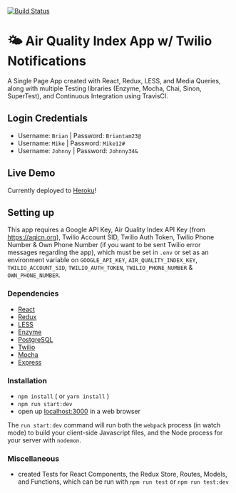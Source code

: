 [![Build Status](https://travis-ci.org/briantam23/twilio-aqi-alert-app.svg?branch=master)](https://travis-ci.org/briantam23/twilio-aqi-alert-app)

# 🌤 Air Quality Index App w/ Twilio Notifications

A Single Page App created with React, Redux, LESS, and Media Queries, along with multiple Testing libraries (Enzyme, Mocha, Chai, Sinon, SuperTest), and Continuous Integration using TravisCI.

## Login Credentials

* Username: `Brian`  | Password: `Briantam23@`
* Username: `Mike`   | Password: `Mike12#`
* Username: `Johnny` | Password: `Johnny34&` 

## Live Demo

Currently deployed to [Heroku](https://btam-aqi-twilio-alert-app.herokuapp.com/)!

## Setting up

This app requires a Google API Key, Air Quality Index API Key (from https://aqicn.org), Twilio Account SID, Twilio Auth Token, Twilio Phone Number & Own Phone Number (if you want to be sent Twilio error messages regarding the app), which must be set in `.env` or set as an environment variable on `GOOGLE_API_KEY`, `AIR_QUALITY_INDEX_KEY`, `TWILIO_ACCOUNT_SID`, `TWILIO_AUTH_TOKEN`, `TWILIO_PHONE_NUMBER` & `OWN_PHONE_NUMBER`.

### Dependencies

* [React](https://reactjs.org)
* [Redux](https://redux.js.org)
* [LESS](http://lesscss.org)
* [Enzyme](https://airbnb.io/enzyme)
* [PostgreSQL](https://www.postgresql.org)
* [Twilio](https://www.twilio.com)
* [Mocha](https://mochajs.org)
* [Express](https://expressjs.com)

### Installation

* `npm install` ( or `yarn install` )
* `npm run start:dev`
* open up [localhost:3000](http://localhost:3000) in a web browser

The `run start:dev` command will run both the `webpack` process (in watch mode) to build your client-side Javascript files, and the Node process for your server with `nodemon`.

### Miscellaneous

* created Tests for React Components, the Redux Store, Routes, Models, and Functions, which can be run with `npm run test` or `npm run test:dev`